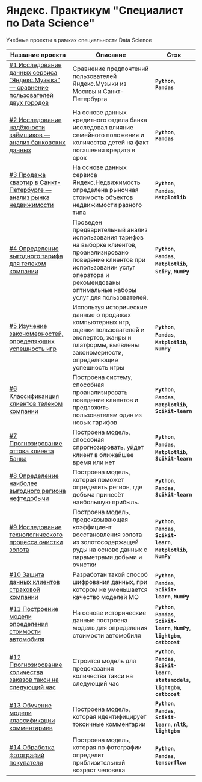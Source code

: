 # Яндекс. Практикум "Специалист по Data Science"
Учебные проекты в рамках специальности Data Science

|Название проекта|Описание|Стэк|
|----------------|--------|----------|
|[#1 Исследование данных сервиса “Яндекс.Музыка” — сравнение пользователей двух городов](https://github.com/fryelemon/YandexPract/blob/main/project_01/%D0%98%D1%81%D1%81%D0%BB%D0%B5%D0%B4%D0%BE%D0%B2%D0%B0%D0%BD%D0%B8%D0%B5%20%D0%B4%D0%B0%D0%BD%D0%BD%D1%8B%D1%85%20%D1%81%D0%B5%D1%80%D0%B2%D0%B8%D1%81%D0%B0%20%E2%80%9C%D0%AF%D0%BD%D0%B4%D0%B5%D0%BA%D1%81.%D0%9C%D1%83%D0%B7%D1%8B%D0%BA%D0%B0%E2%80%9D%20%E2%80%94%20%D1%81%D1%80%D0%B0%D0%B2%D0%BD%D0%B5%D0%BD%D0%B8%D0%B5%20%D0%BF%D0%BE%D0%BB%D1%8C%D0%B7%D0%BE%D0%B2%D0%B0%D1%82%D0%B5%D0%BB%D0%B5%D0%B9%20%D0%B4%D0%B2%D1%83%D1%85%20%D0%B3%D0%BE%D1%80%D0%BE%D0%B4%D0%BE%D0%B2.ipynb)|Сравнение предпочтений пользователей Яндекс.Музыки из Москвы и Санкт-Петербурга|**`Python`**, **`Pandas`**|
|[#2 Исследование надёжности заёмщиков — анализ банковских данных](https://github.com/fryelemon/YandexPract/blob/main/project_02/%D0%98%D1%81%D1%81%D0%BB%D0%B5%D0%B4%D0%BE%D0%B2%D0%B0%D0%BD%D0%B8%D0%B5%20%D0%BD%D0%B0%D0%B4%D1%91%D0%B6%D0%BD%D0%BE%D1%81%D1%82%D0%B8%20%D0%B7%D0%B0%D1%91%D0%BC%D1%89%D0%B8%D0%BA%D0%BE%D0%B2%20%E2%80%94%20%D0%B0%D0%BD%D0%B0%D0%BB%D0%B8%D0%B7%20%D0%B1%D0%B0%D0%BD%D0%BA%D0%BE%D0%B2%D1%81%D0%BA%D0%B8%D1%85%20%D0%B4%D0%B0%D0%BD%D0%BD%D1%8B%D1%85.ipynb)|На основе данных кредитного отдела банка исследовал влияние семейного положения и количества детей на факт погашения кредита в срок|**`Python`**, **`Pandas`**|
|[#3 Продажа квартир в Санкт-Петербурге — анализ рынка недвижимости](https://github.com/fryelemon/YandexPract/blob/main/project_03/3.%20%D0%9F%D1%80%D0%BE%D0%B4%D0%B0%D0%B6%D0%B0%20%D0%BA%D0%B2%D0%B0%D1%80%D1%82%D0%B8%D1%80%20%D0%B2%20%D0%A1%D0%B0%D0%BD%D0%BA%D1%82-%D0%9F%D0%B5%D1%82%D0%B5%D1%80%D0%B1%D1%83%D1%80%D0%B3%D0%B5%20%E2%80%94%20%D0%B0%D0%BD%D0%B0%D0%BB%D0%B8%D0%B7%20%D1%80%D1%8B%D0%BD%D0%BA%D0%B0%20%D0%BD%D0%B5%D0%B4%D0%B2%D0%B8%D0%B6%D0%B8%D0%BC%D0%BE%D1%81%D1%82%D0%B8.ipynb)|На основе данных сервиса Яндекс.Недвижимость определена рыночная стоимость объектов недвижимости разного типа|**`Python`**, **`Pandas`**, **`Matplotlib`**|
|[#4 Определение выгодного тарифа для телеком компании](https://github.com/fryelemon/YandexPract/blob/main/project_04/4.%20%D0%9E%D0%BF%D1%80%D0%B5%D0%B4%D0%B5%D0%BB%D0%B5%D0%BD%D0%B8%D0%B5%20%D0%B2%D1%8B%D0%B3%D0%BE%D0%B4%D0%BD%D0%BE%D0%B3%D0%BE%20%D1%82%D0%B0%D1%80%D0%B8%D1%84%D0%B0%20%D0%B4%D0%BB%D1%8F%20%D1%82%D0%B5%D0%BB%D0%B5%D0%BA%D0%BE%D0%BC%20%D0%BA%D0%BE%D0%BC%D0%BF%D0%B0%D0%BD%D0%B8%D0%B8.ipynb)|Проведен предварительный анализ использования тарифов на выборке клиентов, проанализировано поведение клиентов при использовании услуг оператора и рекомендованы оптимальные наборы услуг для пользователей.|**`Python`**, **`Pandas`**, **`Matplotlib`**, **`SciPy`**, **`NumPy`**|
|[#5 Изучение закономерностей, определяющих успешность игр](https://github.com/fryelemon/YandexPract/blob/main/project_05/5.%20%D0%98%D0%B7%D1%83%D1%87%D0%B5%D0%BD%D0%B8%D0%B5%20%D0%B7%D0%B0%D0%BA%D0%BE%D0%BD%D0%BE%D0%BC%D0%B5%D1%80%D0%BD%D0%BE%D1%81%D1%82%D0%B5%D0%B9%2C%20%D0%BE%D0%BF%D1%80%D0%B5%D0%B4%D0%B5%D0%BB%D1%8F%D1%8E%D1%89%D0%B8%D1%85%20%D1%83%D1%81%D0%BF%D0%B5%D1%88%D0%BD%D0%BE%D1%81%D1%82%D1%8C%20%D0%B8%D0%B3%D1%80.ipynb)|Используя исторические данные о продажах компьютерных игр, оценки пользователей и экспертов, жанры и платформы, выявлены закономерности, определяющие успешность игры|**`Python`**, **`Pandas`**, **`Matplotlib`**, **`NumPy`**|
|[#6 Классификаиция клиентов телеком компании](https://github.com/fryelemon/YandexPract/blob/main/project_06/6.%20%D0%9A%D0%BB%D0%B0%D1%81%D1%81%D0%B8%D1%84%D0%B8%D0%BA%D0%B0%D0%B8%D1%86%D0%B8%D1%8F%20%D0%BA%D0%BB%D0%B8%D0%B5%D0%BD%D1%82%D0%BE%D0%B2%20%D1%82%D0%B5%D0%BB%D0%B5%D0%BA%D0%BE%D0%BC%20%D0%BA%D0%BE%D0%BC%D0%BF%D0%B0%D0%BD%D0%B8%D0%B8.ipynb)|Построена систему, способная проанализировать поведение клиентов и предложить пользователям один из новых тарифов|**`Python`**, **`Pandas`**, **`Matplotlib`**, **`Scikit-learn`**|
|[#7 Прогнозирование оттока клиента Банка](https://github.com/fryelemon/YandexPract/blob/main/project_07/7.%20%D0%9F%D1%80%D0%BE%D0%B3%D0%BD%D0%BE%D0%B7%D0%B8%D1%80%D0%BE%D0%B2%D0%B0%D0%BD%D0%B8%D0%B5%20%D0%BE%D1%82%D1%82%D0%BE%D0%BA%D0%B0%20%D0%BA%D0%BB%D0%B8%D0%B5%D0%BD%D1%82%D0%B0%20%D0%91%D0%B0%D0%BD%D0%BA%D0%B0.ipynb)|Построена модель, способная спрогнозировать, уйдет клиент в ближайшее время или нет|**`Python`**, **`Pandas`**, **`Matplotlib`**, **`Scikit-learn`**|
|[#8 Определение наиболее выгодного региона нефтедобычи](https://github.com/fryelemon/YandexPract/blob/main/project_08/8.%20%D0%9E%D0%BF%D1%80%D0%B5%D0%B4%D0%B5%D0%BB%D0%B5%D0%BD%D0%B8%D0%B5%20%D0%BD%D0%B0%D0%B8%D0%B1%D0%BE%D0%BB%D0%B5%D0%B5%20%D0%B2%D1%8B%D0%B3%D0%BE%D0%B4%D0%BD%D0%BE%D0%B3%D0%BE%20%D1%80%D0%B5%D0%B3%D0%B8%D0%BE%D0%BD%D0%B0%20%D0%BD%D0%B5%D1%84%D1%82%D0%B5%D0%B4%D0%BE%D0%B1%D1%8B%D1%87%D0%B8.ipynb)|Построена модель, которая поможет определить регион, где добыча принесёт наибольшую прибыль.|**`Python`**, **`Pandas`**, **`Scikit-learn`**|
|[#9 Исследование технологического процесса очистки золота](https://github.com/fryelemon/YandexPract/blob/main/project_09/9.%20%D0%98%D1%81%D1%81%D0%BB%D0%B5%D0%B4%D0%BE%D0%B2%D0%B0%D0%BD%D0%B8%D0%B5%20%D1%82%D0%B5%D1%85%D0%BD%D0%BE%D0%BB%D0%BE%D0%B3%D0%B8%D1%87%D0%B5%D1%81%D0%BA%D0%BE%D0%B3%D0%BE%20%D0%BF%D1%80%D0%BE%D1%86%D0%B5%D1%81%D1%81%D0%B0%20%D0%BE%D1%87%D0%B8%D1%81%D1%82%D0%BA%D0%B8%20%D0%B7%D0%BE%D0%BB%D0%BE%D1%82%D0%B0.ipynb)|Построена модель, предсказывающая коэффициент восстановления золота из золотосодержащей руды на основе данных с параметрами добычи и очистки|**`Python`**, **`Pandas`**, **`Scikit-learn`**, **`Matplotlib`**, **`NumPy`**|
|[#10 Защита данных клиентов страховой компании](https://github.com/fryelemon/YandexPract/blob/main/project_10/10.%20%D0%97%D0%B0%D1%89%D0%B8%D1%82%D0%B0%20%D0%B4%D0%B0%D0%BD%D0%BD%D1%8B%D1%85%20%D0%BA%D0%BB%D0%B8%D0%B5%D0%BD%D1%82%D0%BE%D0%B2%20%D1%81%D1%82%D1%80%D0%B0%D1%85%D0%BE%D0%B2%D0%BE%D0%B9%20%D0%BA%D0%BE%D0%BC%D0%BF%D0%B0%D0%BD%D0%B8%D0%B8.ipynb)|Разработан такой способ шифрования данных, при котором не уменьшается качество моделей МО|**`Python`**, **`Pandas`**, **`Scikit-learn`**, **`NumPy`**|
|[#11 Построение модели определения стоимости автомобиля](https://github.com/fryelemon/YandexPract/blob/main/project_11/%D0%9E%D0%BF%D1%80%D0%B5%D0%B4%D0%B5%D0%BB%D0%B5%D0%BD%D0%B8%D0%B5%20%D1%81%D1%82%D0%BE%D0%B8%D0%BC%D0%BE%D1%81%D1%82%D0%B8%20%D0%B0%D0%B2%D1%82%D0%BE%D0%BC%D0%BE%D0%B1%D0%B8%D0%BB%D0%B5%D0%B9.ipynb)|На основе исторические данные построена модель для определения стоимости автомобиля|**`Python`**, **`Pandas`**, **`Scikit-learn`**, **`NumPy`**, **`lightgbm`**, **`catboost`**|
|[#12 Прогнозирование количества заказов такси на следующий час](https://github.com/fryelemon/YandexPract/blob/main/project_12/12.%20%D0%9F%D1%80%D0%BE%D0%B3%D0%BD%D0%BE%D0%B7%D0%B8%D1%80%D0%BE%D0%B2%D0%B0%D0%BD%D0%B8%D0%B5%20%D0%BA%D0%BE%D0%BB%D0%B8%D1%87%D0%B5%D1%81%D1%82%D0%B2%D0%B0%20%D0%B7%D0%B0%D0%BA%D0%B0%D0%B7%D0%BE%D0%B2%20%D1%82%D0%B0%D0%BA%D1%81%D0%B8%20%D0%BD%D0%B0%20%D1%81%D0%BB%D0%B5%D0%B4%D1%83%D1%8E%D1%89%D0%B8%D0%B9%20%D1%87%D0%B0%D1%81.ipynb)|Строится модель для предсказания количества такси на следующий час|**`Python`**, **`Pandas`**, **`Scikit-learn`**, **`statsmodels`**, **`lightgbm`**, **`catboost`**|
|[#13 Обучение модели классификации комментариев](https://github.com/fryelemon/YandexPract/blob/main/project_13/13.%20%D0%9E%D0%B1%D1%83%D1%87%D0%B5%D0%BD%D0%B8%D0%B5%20%D0%BC%D0%BE%D0%B4%D0%B5%D0%BB%D0%B8%20%D0%BA%D0%BB%D0%B0%D1%81%D1%81%D0%B8%D1%84%D0%B8%D0%BA%D0%B0%D1%86%D0%B8%D0%B8%20%D0%BA%D0%BE%D0%BC%D0%BC%D0%B5%D0%BD%D1%82%D0%B0%D1%80%D0%B8%D0%B5%D0%B2.ipynb)|Построена модель, которая идентифицирует токсичные комментарии|**`Python`**, **`Pandas`**, **`Scikit-learn`**, **`nltk`**, **`lightgbm`**|
|[#14 Обработка фотографий покупателя](https://github.com/fryelemon/YandexPract/blob/main/project_14/14.%20%D0%9E%D0%B1%D1%80%D0%B0%D0%B1%D0%BE%D1%82%D0%BA%D0%B0%20%D1%84%D0%BE%D1%82%D0%BE%D0%B3%D1%80%D0%B0%D1%84%D0%B8%D0%B9%20%D0%BF%D0%BE%D0%BA%D1%83%D0%BF%D0%B0%D1%82%D0%B5%D0%BB%D1%8F.ipynb)|Построена модель, которая по фотографии определит приблизительный возраст человека|**`Python`**, **`Pandas`**, **`tensorflow`**|
